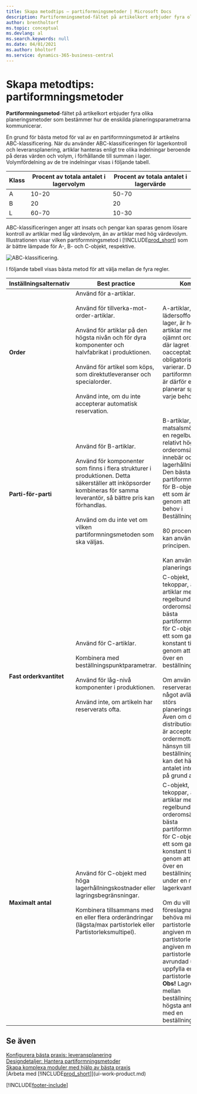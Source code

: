 ```yaml
---
title: Skapa metodtips – partiformningsmetoder | Microsoft Docs
description: Partiformningsmetod-fältet på artikelkort erbjuder fyra olika planeringsmetoder som bestämmer hur de enskilda planeringsparametrarna kommunicerar.
author: brentholtorf
ms.topic: conceptual
ms.devlang: al
ms.search.keywords: null
ms.date: 04/01/2021
ms.author: bholtorf
ms.service: dynamics-365-business-central
---
```

# <a name="setup-best-practices-reordering-policies"></a>Skapa metodtips: partiformningsmetoder

**Partiformningsmetod**-fältet på artikelkort erbjuder fyra olika planeringsmetoder som bestämmer hur de enskilda planeringsparametrarna kommunicerar.  

En grund för bästa metod för val av en partiformningsmetod är artikelns ABC-klassificering. När du använder ABC-klassificeringen för lagerkontroll och leveransplanering, artiklar hanteras enligt tre olika indelningar beroende på deras värden och volym, i förhållande till summan i lager. Volymfördelning av de tre indelningar visas i följande tabell.

|Klass|Procent av totala antalet i lagervolym|Procent av totala antalet i lagervärde|
|-----|-----------------------------|----------------------------|
|A|10-20|50-70|
|B|20|20|
|L|60-70|10-30|

ABC-klassificeringen anger att insats och pengar kan sparas genom lösare kontroll av artiklar med låg värdevolym, än av artiklar med hög värdevolym. Illustrationen visar vilken partiformningsmetod i [!INCLUDE[prod_short](includes/prod_short.md)] som är bättre lämpade för A-, B- och C-objekt, respektive.

![ABC-klassificering.](media/abc_classification.png "abc_classification")

I följande tabell visas bästa metod för att välja mellan de fyra regler.  

|Inställningsalternativ|Best practice|Kommentar|  
|------------------|-------------------|-------------|  
|**Order**|Använd för a-artiklar.<br /><br /> Använd för tillverka-mot-order-artiklar.<br /><br /> Använd för artiklar på den högsta nivån och för dyra komponenter och halvfabrikat i produktionen.<br /><br /> Använd för artikel som köps, som direktutleveranser och specialorder.<br /><br /> Använd inte, om du inte accepterar automatisk reservation.|A-artiklar, till exempel lädersoffor i ett möbler lager, är högvärderade artiklar med låg, och ojämnt orderomsättning där lagret är oacceptabelt, eller de obligatoriska attributen varierar. Den bästa partiformningsmetoden är därför en som planerar specifikt för varje behov.|  
|**Parti-för-parti**|Använd för B-artiklar.<br /><br /> Använd för komponenter som finns i flera strukturer i produktionen. Detta säkerställer att inköpsorder kombineras för samma leverantör, så bättre pris kan förhandlas.<br /><br /> Använd om du inte vet om vilken partiformningsmetoden som ska väljas.|B-artiklar, till exempel matsalsmöbelstolar, har en regelbunden och relativt hög orderomsättning men innebär också höga lagerhållningskostnader. Den bästa partiformningsmetoden för B-objekt är därför ett som är ekonomisk, genom att sammanföra behov i Beställningscykeln.<br /><br /> 80 procent av artiklar kan använda den här principen.<br /><br /> Kan användas, utan planeringsparametrar.|  
|**Fast orderkvantitet**|Använd för C-artiklar.<br /><br /> Kombinera med beställningspunktparametrar.<br /><br /> Använd för låg-nivå komponenter i produktionen.<br /><br /> Använd inte, om artikeln har reserverats ofta.|C-objekt, till exempel tekoppar, är låg-värde artiklar med hög, och regelbunden orderomsättning. Den bästa partiformningsmetoden för C-objekt är därför ett som garanterar konstant tillgänglighet, genom att alltid hålla sig över en beställningspunkt.<br /><br /> Om användaren reserveras ett antal för något avlägset behov, störs planeringsgrunden. Även om den planerade distributionslagernivån är accepterad av ordermottagaren med hänsyn till beställningspunkten, kan det hända att antalet inte är tillgängligt på grund av reservation.|  
|**Maximalt antal**|Använd för C-objekt med höga lagerhållningskostnader eller lagringsbegränsningar.<br /><br /> Kombinera tillsammans med en eller flera orderändringar (lägsta/max partistorlek eller Partistorleksmultipel).|C-objekt, till exempel tekoppar, är låg-värde artiklar med hög, och regelbunden orderomsättning. Den bästa partiformningsmetoden för C-objekt är därför ett som garanterar konstant tillgänglighet, genom att alltid hålla sig över en beställningspunkt, men under en maximal lagerkvantitet.<br /><br /> Om du vill ändra den föreslagna order, kan du behöva minska partistorleken till en angiven maximal partistorlek, öka till en angiven minimal partistorlek eller avrundad uppåt för att uppfylla en viss partistorleksmultipel. **Obs!** Lagret stannar då mellan beställningspunkt och högsta antal, om använd med en beställningspunkt.|  

## <a name="see-also"></a>Se även

 [Konfigurera bästa praxis: leveransplanering](setup-best-practices-supply-planning.md)  
 [Designdetaljer: Hantera partiformningsmetoder](design-details-handling-reordering-policies.md)  
 [Skapa komplexa moduler med hjälp av bästa praxis](set-up-complex-application-areas-using-best-practices.md)  
 [Arbeta med [!INCLUDE[prod_short](includes/prod_short.md)]](ui-work-product.md)


[!INCLUDE[footer-include](includes/footer-banner.md)]
